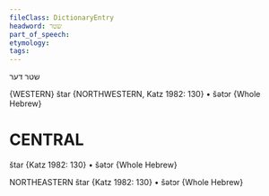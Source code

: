 ```yaml
---
fileClass: DictionaryEntry
headword: שטר
part_of_speech: 
etymology: 
tags: 
---
```

שטר
דער

{WESTERN}
štar {NORTHWESTERN, Katz 1982: 130}
	•	šətɔr {Whole Hebrew}

CENTRAL
========

štar {Katz 1982: 130}
	•	šətɔr {Whole Hebrew}

NORTHEASTERN
štar {Katz 1982: 130}
	•	šətɔr {Whole Hebrew}

